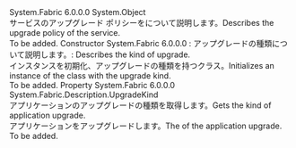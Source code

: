 <Type Name="UpgradePolicyDescription" FullName="System.Fabric.Description.UpgradePolicyDescription">
  <TypeSignature Language="C#" Value="public abstract class UpgradePolicyDescription" />
  <TypeSignature Language="ILAsm" Value=".class public auto ansi abstract beforefieldinit UpgradePolicyDescription extends System.Object" />
  <TypeSignature Language="DocId" Value="T:System.Fabric.Description.UpgradePolicyDescription" />
  <TypeSignature Language="VB.NET" Value="Public MustInherit Class UpgradePolicyDescription" />
  <TypeSignature Language="F#" Value="type UpgradePolicyDescription = class" />
  <AssemblyInfo>
    <AssemblyName>System.Fabric</AssemblyName>
    <AssemblyVersion>6.0.0.0</AssemblyVersion>
  </AssemblyInfo>
  <Base>
    <BaseTypeName>System.Object</BaseTypeName>
  </Base>
  <Interfaces />
  <Docs>
    <summary>
      <para><span data-ttu-id="a4abf-101">サービスのアップグレード ポリシーをについて説明します。</span><span class="sxs-lookup"><span data-stu-id="a4abf-101">Describes the upgrade policy of the service.</span></span></para>
    </summary>
    <remarks>To be added.</remarks>
  </Docs>
  <Members>
    <Member MemberName=".ctor">
      <MemberSignature Language="C#" Value="protected UpgradePolicyDescription (System.Fabric.Description.UpgradeKind kind);" />
      <MemberSignature Language="ILAsm" Value=".method familyhidebysig specialname rtspecialname instance void .ctor(valuetype System.Fabric.Description.UpgradeKind kind) cil managed" />
      <MemberSignature Language="DocId" Value="M:System.Fabric.Description.UpgradePolicyDescription.#ctor(System.Fabric.Description.UpgradeKind)" />
      <MemberSignature Language="VB.NET" Value="Protected Sub New (kind As UpgradeKind)" />
      <MemberSignature Language="F#" Value="new System.Fabric.Description.UpgradePolicyDescription : System.Fabric.Description.UpgradeKind -&gt; System.Fabric.Description.UpgradePolicyDescription" Usage="new System.Fabric.Description.UpgradePolicyDescription kind" />
      <MemberType>Constructor</MemberType>
      <AssemblyInfo>
        <AssemblyName>System.Fabric</AssemblyName>
        <AssemblyVersion>6.0.0.0</AssemblyVersion>
      </AssemblyInfo>
      <Parameters>
        <Parameter Name="kind" Type="System.Fabric.Description.UpgradeKind" />
      </Parameters>
      <Docs>
        <param name="kind">
          <para>
            <span data-ttu-id="a4abf-102"><see cref="T:System.Fabric.Description.UpgradeKind" />: アップグレードの種類について説明します。</span><span class="sxs-lookup"><span data-stu-id="a4abf-102"><see cref="T:System.Fabric.Description.UpgradeKind" />: Describes the kind of upgrade.</span></span></para>
        </param>
        <summary>
          <para><span data-ttu-id="a4abf-103">インスタンスを初期化、<see cref="T:System.Fabric.Description.UpgradePolicyDescription" />アップグレードの種類を持つクラス。</span><span class="sxs-lookup"><span data-stu-id="a4abf-103">Initializes an instance of the <see cref="T:System.Fabric.Description.UpgradePolicyDescription" /> class with the upgrade kind.</span></span></para>
        </summary>
        <remarks>To be added.</remarks>
      </Docs>
    </Member>
    <Member MemberName="Kind">
      <MemberSignature Language="C#" Value="public System.Fabric.Description.UpgradeKind Kind { get; }" />
      <MemberSignature Language="ILAsm" Value=".property instance valuetype System.Fabric.Description.UpgradeKind Kind" />
      <MemberSignature Language="DocId" Value="P:System.Fabric.Description.UpgradePolicyDescription.Kind" />
      <MemberSignature Language="VB.NET" Value="Public ReadOnly Property Kind As UpgradeKind" />
      <MemberSignature Language="F#" Value="member this.Kind : System.Fabric.Description.UpgradeKind" Usage="System.Fabric.Description.UpgradePolicyDescription.Kind" />
      <MemberType>Property</MemberType>
      <AssemblyInfo>
        <AssemblyName>System.Fabric</AssemblyName>
        <AssemblyVersion>6.0.0.0</AssemblyVersion>
      </AssemblyInfo>
      <ReturnValue>
        <ReturnType>System.Fabric.Description.UpgradeKind</ReturnType>
      </ReturnValue>
      <Docs>
        <summary>
          <para><span data-ttu-id="a4abf-104">アプリケーションのアップグレードの種類を取得します。</span><span class="sxs-lookup"><span data-stu-id="a4abf-104">Gets the kind of application upgrade.</span></span></para>
        </summary>
        <value>
          <para><span data-ttu-id="a4abf-105"><see cref="T:System.Fabric.Description.UpgradeKind" />アプリケーションをアップグレードします。</span><span class="sxs-lookup"><span data-stu-id="a4abf-105">The <see cref="T:System.Fabric.Description.UpgradeKind" /> of the application upgrade.</span></span></para>
        </value>
        <remarks>To be added.</remarks>
      </Docs>
    </Member>
  </Members>
</Type>